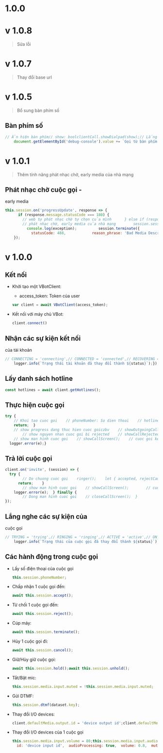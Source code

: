 # 1.0.0

# v 1.0.8

> Sửa lỗi
> 

# v 1.0.7

> Thay đổi base url
> 

# v 1.0.5

> Bổ sung bàn phím số
> 

## Bàn phím số

```jsx
// Ẩn hiện bàn phím// show: boolclientCall.showDialpad(show);// Lắng nghe sự kiện ấn gọi từ bàn phímclient.on("numberFromDialpad", function (phoneNumber, hotline) {
    document.getElementById('debug-console').value += `Gọi từ bàn phím: Hotline ${hotline} Số điện thoại ${phoneNumber}\n`;    // Gọi hàm thực hiện cuộc gọi        makeCall(phoneNumber, hotline);});
```

# v 1.0.1

> Thêm tính năng phát nhạc chờ, early media của nhà mạng
> 

## Phát nhạc chờ cuộc gọi -
early media

```jsx
this.session.on('progressUpdate', response => {
      if (response.message.statusCode === 180) {
        // web tự phát nhạc chờ tự chọn của mình      } else if (response.message.statusCode === 183) {
        // phát nhạc chờ, early media của nhà mạng        session.sessionSetDescription(response.message.body).catch(exception => {
          console.log(exception);          session.terminate({
            statusCode: 488,            reason_phrase: 'Bad Media Description'          });        });      }
    });
```

# v 1.0.0

## Kết nối

- Khởi tạo một VBotClient:
    - access_token: Token của user
    
    ```jsx
    var client = await VBotClient(access_token);
    ```
    
- Kết nối với máy chủ VBot:
    
    ```jsx
    client.connect()
    ```
    

## Nhận các sự kiện kết nối
của tài khoản

```jsx
// CONNECTING = 'connecting',// CONNECTED = 'connected',// RECOVERING = 'recovering',// DISCONNECTING = 'disconnecting',// DISCONNECTED = 'disconnected'client.on('statusUpdate', function (status) {
    logger.info(`Trạng thái tài khoản đã thay đổi thành ${status}`);});
```

## Lấy danh sách hotline

```jsx
const hotlines = await client.getHotlines();
```

## Thực hiện cuộc gọi

```jsx
try {
    // Khoi tao cuoc goi    // phoneNumber: So dien thoai    // hotlineNumber: So hotline  const session = await client.invite(phoneNumber, hotlineNumber).catch(logger.error);  if (!session) {
    return;  }
    // show progress dang thuc hien cuoc goiczbv    // showOutgoingCallProgressHub();    let { accepted, rejectCause } = await session.accepted(); // wait until the call is picked up    if (!accepted) {
        // show nguyen nhan cuoc goi bi rejected    // showCallRejectedScreen(rejectCause);    return;    }
    // show man hinh cuoc goi    // showCallScreen();    // cuoc goi ket thuc    await session.terminated(); // wait until the call is terminated} catch (e) {
  logger.error(e);}
```

## Trả lời cuộc gọi

```jsx
client.on('invite', (session) => {
  try {
        // Do chuong cuoc goi    ringer();    let { accepted, rejectCause } = await session.accepted(); // wait until the call is picked up    if (!accepted) {
      return;    }
        // show man hinh cuoc goi    // showCallScreen();        // cuoc goi ket thuc    await session.terminated(); // wait until the call is terminated  } catch (e) {
    logger.error(e);  } finally {
        // Dong man hinh cuoc goi    // closeCallScreen();  }
});
```

## Lắng nghe các sự kiện của
cuộc gọi

```jsx
// TRYING = 'trying',// RINGING = 'ringing',// ACTIVE = 'active',// ON_HOLD = 'on_hold',// TERMINATED = 'terminated'this.session.on('statusUpdate', function (status) {
    logger.info(`Trạng thái của cuộc gọi đã thay đổi thành ${status}`);});
```

## Các hành động trong cuộc gọi

- Lấy số điện thoại của cuộc gọi
    
    ```jsx
    this.session.phoneNumber;
    ```
    
- Chấp nhận 1 cuộc gọi đến:
    
    ```jsx
    await this.session.accept();
    ```
    
- Từ chối 1 cuộc gọi đến:
    
    ```jsx
    await this.session.reject();
    ```
    
- Cúp máy:
    
    ```jsx
    await this.session.terminate();
    ```
    
- Hủy 1 cuộc gọi đi:
    
    ```jsx
    await this.session.cancel();
    ```
    
- Giữ/Hủy giữ cuộc gọi:
    
    ```jsx
    await this.session.hold();await this.session.unhold();
    ```
    
- Tắt/Bật mic:
    
    ```jsx
    this.session.media.input.muted = !this.session.media.input.muted;
    ```
    
- Gửi DTMF:
    
    ```jsx
    this.session.dtmf(dataset.key);
    ```
    
- Thay đổi I/O devices:
    
    ```jsx
    client.defaultMedia.output.id = 'device output id';client.defaultMedia.input.id = 'device input id';
    ```
    
- Thay đổi I/O devices của 1 cuộc gọi
    
    ```jsx
    this.session.media.input.volume = 80;this.session.media.input.audioProcessing = false;this.session.media.input.muted = true;this.session.media.output.muted = false;this.session.media.setInput({
      id: 'device input id',  audioProcessing: true,  volume: 0.8,  muted: false});
    ```
